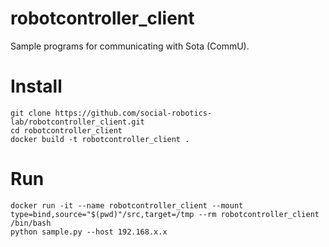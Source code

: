 # robotcontroller_client
Sample programs for communicating with Sota (CommU).


# Install
```
git clone https://github.com/social-robotics-lab/robotcontroller_client.git
cd robotcontroller_client
docker build -t robotcontroller_client .
```

# Run

```
docker run -it --name robotcontroller_client --mount type=bind,source="$(pwd)"/src,target=/tmp --rm robotcontroller_client /bin/bash
python sample.py --host 192.168.x.x 
```
